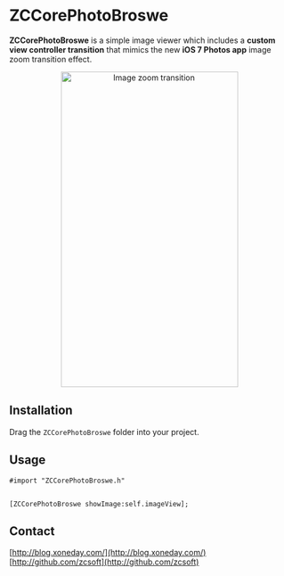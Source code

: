 # ZCCorePhotoBroswe
**ZCCorePhotoBroswe** is a simple image viewer which includes a **custom view controller transition** that mimics the new **iOS 7 Photos app** image zoom transition effect.
<p align="center" >
<img src="https://raw.github.com/zcsoft/ZCCorePhotoBroswe/master/sample.gif" alt="Image zoom transition" width="318" height="566" />
</p>

## Installation

Drag the `ZCCorePhotoBroswe` folder into your project.

## Usage

```objc
#import "ZCCorePhotoBroswe.h"


[ZCCorePhotoBroswe showImage:self.imageView];

```

## Contact
[http://blog.xoneday.com/](http://blog.xoneday.com/)
[http://github.com/zcsoft](http://github.com/zcsoft)  

